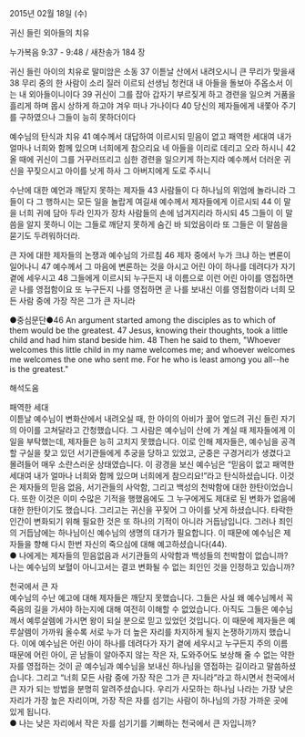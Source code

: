 2015년 02월 18일 (수)

귀신 들린 외아들의 치유



누가복음 9:37 - 9:48 / 새찬송가 184 장


귀신 들린 아이의 치유로 말미암은 소동 
37 이튿날 산에서 내려오시니 큰 무리가 맞을새 38 무리 중의 한 사람이 소리 질러 이르되 선생님 청컨대 내 아들을 돌보아 주옵소서 이는 내 외아들이니이다 39 귀신이 그를 잡아 갑자기 부르짖게 하고 경련을 일으켜 거품을 흘리게 하며 몹시 상하게 하고야 겨우 떠나 가나이다 40 당신의 제자들에게 내쫓아 주기를 구하였으나 그들이 능히 못하더이다 

예수님의 탄식과 치유
41 예수께서 대답하여 이르시되 믿음이 없고 패역한 세대여 내가 얼마나 너희와 함께 있으며 너희에게 참으리요 네 아들을 이리로 데리고 오라 하시니 42 올 때에 귀신이 그를 거꾸러뜨리고 심한 경련을 일으키게 하는지라 예수께서 더러운 귀신을 꾸짖으시고 아이를 낫게 하사 그 아버지에게 도로 주시니 

수난에 대한 예언과 깨닫지 못하는 제자들 
43 사람들이 다 하나님의 위엄에 놀라니라 그들이 다 그 행하시는 모든 일을 놀랍게 여길새 예수께서 제자들에게 이르시되 44 이 말을 너희 귀에 담아 두라 인자가 장차 사람들의 손에 넘겨지리라 하시되 45 그들이 이 말씀을 알지 못하니 이는 그들로 깨닫지 못하게 숨긴 바 되었음이라 또 그들은 이 말씀을 묻기도 두려워하더라.

큰 자에 대한 제자들의 논쟁과 예수님의 가르침 
46 제자 중에서 누가 크냐 하는 변론이 일어나니 47 예수께서 그 마음에 변론하는 것을 아시고 어린 아이 하나를 데려다가 자기 곁에 세우시고 48 그들에게 이르시되 누구든지 내 이름으로 이런 어린 아이를 영접하면 곧 나를 영접함이요 또 누구든지 나를 영접하면 곧 나를 보내신 이를 영접함이라 너희 모든 사람 중에 가장 작은 그가 큰 자니라 

●중심문단●46 An argument started among the disciples as to which of them would be the greatest. 47 Jesus, knowing their thoughts, took a little child and had him stand beside him. 48 Then he said to them, "Whoever welcomes this little child in my name welcomes me; and whoever welcomes me welcomes the one who sent me. For he who is least among you all--he is the greatest."

해석도움





패역한 세대  
이튿날 예수님이 변화산에서 내려오실 때, 한 아이의 아비가 꿇어 엎드려 귀신 들린 자기의 아이를 고쳐달라고 간청했습니다. 그 사람은 예수님이 산에 가 계실 때 제자들에게 이 일을 부탁했는데, 제자들은 능히 고치지 못했습니다. 이로 인해 제자들은, 예수님을 공격할 구실을 찾고 있던 서기관들에게 추궁을 당하고 있었고, 군중은 구경거리가 생겼다고 몰려들어 매우 소란스러운 상태였습니다. 이 광경을 보신 예수님은 “믿음이 없고 패역한 세대여 내가 얼마나 너희와 함께 있으며 너희에게 참으리요!”라고 탄식하셨습니다. 이것은 제자들의 믿음 없음, 서기관들의 사악함, 그리고 백성의 천박함에 대한 한탄이었습니다. 또한 이것은 이미 수많은 기적을 행했음에도 그 누구에게도 제대로 된 변화가 없음에 대한 한탄이기도 했습니다. 그리고는 귀신을 꾸짖어 그 아이를 낫게 하셨습니다. 타락한 인간이 변화되기 위해 필요한 것은 또 하나의 기적이 아니라 거듭남입니다. 그러나 죄인의 거듭남에는 하나님이신 예수님의 생명의 대가가 필요합니다. 이 때문에 예수님은 제자들을 향해 다시 한번 자신의 죽으심에 대해 예고하셨습니다(44).       
● 나에게는 제자들의 믿음없음과 서기관들의 사악함과 백성들의 천박함이 없습니까? 나는 예수님의 보혈이 아니고서는 결코 변화될 수 없는 죄인인 것을 인정하고 있습니까?   

천국에서 큰 자  
예수님의 수난 예고에 대해 제자들은 깨닫지 못했습니다. 그들은 사실 왜 예수님께서 꼭 죽음의 길을 가셔야 하는지에 대해 여전히 이해할 수 없었습니다. 아직도 그들은 예수님께서 예루살렘에 가시면 왕이 되실 분으로 믿고 있었던 것입니다. 이 때문에 제자들은 예루살렘이 가까워 올수록 서로 누가 더 높은 자리를 차지하게 될지 논쟁하기까지 했습니다. 이에 예수님은 어린 아이 하나를 데려다가 자기 곁에 세우시고 누구든지 주의 이름 때문에 어린 아이, 곧 남들이 알아주지 않는 작은 자, 도와주어도 보상해 줄 수 없는 약한 자를 영접하는 것이 곧 예수님과 예수님을 보내신 하나님을 영접하는 길이라고 말씀하셨습니다. 그리고 “너희 모든 사람 중에 가장 작은 그가 큰 자니라”라고 하시면서 천국에서 큰 자가 되는 방법을 분명히 알려주셨습니다. 우리가 사모하는 하나님 나라는 가장 낮은 자리가 가장 높은 자리이며, 가장 작은 자를 섬기는 사람이 하나님의 가장 가까운 곳에 있게 됩니다.    
● 나는 낮은 자리에서 작은 자를 섬기기를 기뻐하는 천국에서 큰 자입니까?